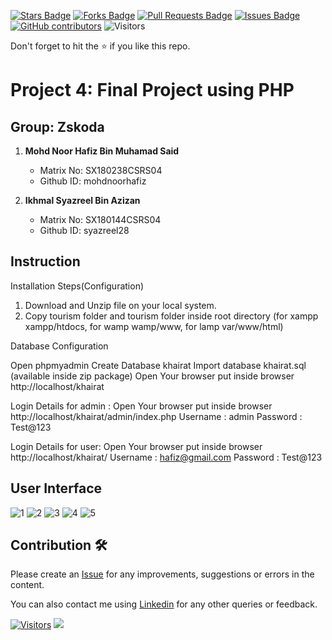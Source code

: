 <a href="https://github.com/drshahizan/software-engineering/stargazers"><img src="https://img.shields.io/github/stars/drshahizan/software-engineering" alt="Stars Badge"/></a>
<a href="https://github.com/drshahizan/software-engineering/network/members"><img src="https://img.shields.io/github/forks/drshahizan/software-engineering" alt="Forks Badge"/></a>
<a href="https://github.com/drshahizan/software-engineering/pulls"><img src="https://img.shields.io/github/issues-pr/drshahizan/software-engineering" alt="Pull Requests Badge"/></a>
<a href="https://github.com/drshahizan/software-engineering/issues"><img src="https://img.shields.io/github/issues/drshahizan/software-engineering" alt="Issues Badge"/></a>
<a href="https://github.com/drshahizan/software-engineering/graphs/contributors"><img alt="GitHub contributors" src="https://img.shields.io/github/contributors/drshahizan/software-engineering?color=2b9348"></a>
![Visitors](https://api.visitorbadge.io/api/visitors?path=https%3A%2F%2Fgithub.com%2Fdrshahizan%2Fsoftware-engineering&labelColor=%23d9e3f0&countColor=%23697689&style=flat)

Don't forget to hit the :star: if you like this repo.

# Project 4: Final Project using PHP

## Group: Zskoda

1. **Mohd Noor Hafiz Bin Muhamad Said**
   - Matrix No: SX180238CSRS04
   - Github ID: mohdnoorhafiz

2. **Ikhmal Syazreel Bin Azizan**
   - Matrix No: SX180144CSRS04
   - Github ID: syazreel28

## Instruction
     
Installation Steps(Configuration)
1. Download and Unzip file on your local system.
2. Copy tourism folder and tourism folder inside root directory (for xampp xampp/htdocs, for wamp wamp/www, for lamp var/www/html)

Database Configuration

Open phpmyadmin
Create Database khairat
Import database khairat.sql (available inside zip package)
Open Your browser put inside browser http://localhost/khairat

Login Details for admin : 
Open Your browser put inside browser http://localhost/khairat/admin/index.php
Username : admin
Password : Test@123

Login Details for user: 
Open Your browser put inside browser http://localhost/khairat/
Username : hafiz@gmail.com
Password : Test@123

## User Interface
![1](https://github.com/drshahizan/learn-php/blob/main/project/4-project/submission/7%20zskoda/khairat/sc/1.jpg)
![2](https://github.com/drshahizan/learn-php/blob/main/project/4-project/submission/7%20zskoda/khairat/sc/2.jpg)
![3](https://github.com/drshahizan/learn-php/blob/main/project/4-project/submission/7%20zskoda/khairat/sc/3.jpg)
![4](https://github.com/drshahizan/learn-php/blob/main/project/4-project/submission/7%20zskoda/khairat/sc/4.jpg)
![5](https://github.com/drshahizan/learn-php/blob/main/project/4-project/submission/7%20zskoda/khairat/sc/5.jpg)


## Contribution 🛠️
Please create an [Issue](https://github.com/drshahizan/software-engineering/issues) for any improvements, suggestions or errors in the content.

You can also contact me using [Linkedin](https://www.linkedin.com/in/drshahizan/) for any other queries or feedback.

[![Visitors](https://api.visitorbadge.io/api/visitors?path=https%3A%2F%2Fgithub.com%2Fdrshahizan&labelColor=%23697689&countColor=%23555555&style=plastic)](https://visitorbadge.io/status?path=https%3A%2F%2Fgithub.com%2Fdrshahizan)
![](https://hit.yhype.me/github/profile?user_id=81284918)
